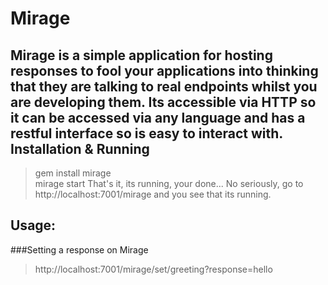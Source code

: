 Mirage
======
Mirage is a simple application for hosting responses to fool your applications into thinking that they are talking to real endpoints
whilst you are developing them. Its accessible via HTTP so it can be accessed via any language and has a restful interface so is easy to interact with.
Installation & Running
----------------------
> gem install mirage  
> mirage start
That's it, its running, your done... No seriously, go to http://localhost:7001/mirage and you see that its running.  

Usage:
------
###Setting a response on Mirage
> http://localhost:7001/mirage/set/greeting?response=hello





